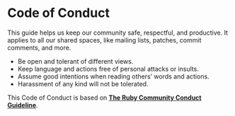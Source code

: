 # Code of Conduct

This guide helps us keep our community safe, respectful, and productive.
It applies to all our shared spaces, like mailing lists, patches, commit comments, and more.

- Be open and tolerant of different views.
- Keep language and actions free of personal attacks or insults.
- Assume good intentions when reading others’ words and actions.
- Harassment of any kind will not be tolerated.

This Code of Conduct is based on **[The Ruby Community Conduct Guideline](https://www.ruby-lang.org/en/conduct/)**.

